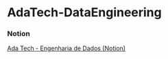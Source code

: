 # AdaTech-DataEngineering

### Notion

[Ada Tech - Engenharia de Dados (Notion)](https://crawling-cornucopia-387.notion.site/ADA-Tech-Engenheiro-de-Dados-db0d765c3bfb40e4851c524c92cb10e1)
 
